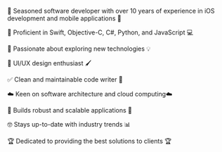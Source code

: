 💯 Seasoned software developer with over 10 years of experience in iOS development and mobile applications 📱

🤝 Proficient in Swift, Objective-C, C#, Python, and JavaScript 💻

🎉 Passionate about exploring new technologies 💡

🎨 UI/UX design enthusiast 🖌️

✅ Clean and maintainable code writer 📁

☁️ Keen on software architecture and cloud computing☁️

🚀 Builds robust and scalable applications 🚀

🤓 Stays up-to-date with industry trends 📊

🏆 Dedicated to providing the best solutions to clients 🏆

<!---
alibaqbani/alibaqbani is a ✨ special ✨ repository because its `README.md` (this file) appears on your GitHub profile.
You can click the Preview link to take a look at your changes.
--->
